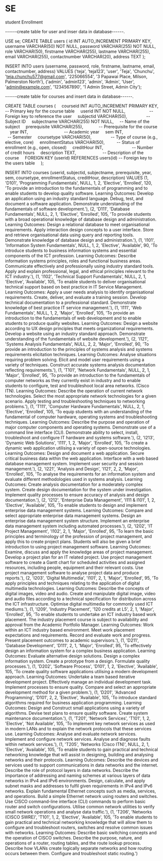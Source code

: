 # SE
student Enrollment

------create table for user and inser data in database------. 

USE se; CREATE TABLE users ( id INT AUTO_INCREMENT PRIMARY KEY, username VARCHAR(50) NOT NULL, password VARCHAR(255) NOT NULL, role VARCHAR(50), firstname VARCHAR(255), lastname VARCHAR(255), email VARCHAR(255), contactnumber VARCHAR(20), address TEXT );



INSERT INTO users (username, password, role, firstname, lastname, email, contactnumber, address) VALUES ('teja', 'teja123', 'user', 'Teja', 'Chunchu', 'teja.chunchu577@gmail.com', '225066554', '3 Papawai Place, Milson, Palmerston North'), ('admin', 'admin123', 'admin', 'Admin', 'User', 'admin@example.com', '1234567890', '1 Admin Street, Admin City');

------create table for courses and insert data in database------. 

CREATE TABLE courses (
    courseid INT AUTO_INCREMENT PRIMARY KEY, -- Primary key for the course table
    userid INT NOT NULL,                    -- Foreign key to reference the user
    subjectid VARCHAR(50),                -- Subject ID
    subjectname VARCHAR(255) NOT NULL,     -- Name of the subject
    prerequisite VARCHAR(255),             -- Prerequisite for the course
    year INT,                              -- Academic year
    sem INT,                               -- Semester
    coursetype VARCHAR(50),                -- Type of course (e.g., elective, core)
    enrollmentStatus VARCHAR(50),          -- Status of enrollment (e.g., open, closed)
    creditHour INT,                        -- Number of credit hours
    description TEXT,                      -- Description of the course
    FOREIGN KEY (userid) REFERENCES users(id) -- Foreign key to the users table
    
);

INSERT INTO courses (userid, subjectid, subjectname, prerequisite, year, sem, coursetype, enrollmentStatus, creditHour, description) VALUES
(1, 'D101', 'Programming Fundamentals', NULL, 1, 2, 'Elective', 'Enrolled', 120, 'To provide an introduction to the fundamentals of programming and to enable students to develop quality software. Learning Outcomes: Develop an application using an industry standard language. Debug, test, and document a software application. Demonstrate understanding of the fundamentals of software development.'),
(2, 'D111', 'Database Fundamentals', NULL, 2, 1, 'Elective', 'Enrolled', 105, 'To provide students with a broad operational knowledge of database design and administration. Learning Outcomes: Design a relational database to meet organisational requirements. Apply interaction design concepts to a user interface. Store and retrieve organisational data using query and reporting tools. Demonstrate knowledge of database design and administration.'),
(1, 'I101', 'Information System Fundamentals', NULL, 1, 2, 'Elective', 'Available', 90, 'To introduce students to business information systems and essential components of the ICT profession. Learning Outcomes: Describe information systems principles, roles and functional business areas. Communicate effectively and professionally using industry standard tools. Apply and explain professional, legal, and ethical principles relevant to the ICT industry.'),
(1, 'I102', 'Technical Support Fundamentals', NULL, 2, 1, 'Elective', 'Available', 105, 'To enable students to deliver organisational technical support based on best practice in IT Service Management. Learning Outcomes: Apply a user needs analysis to identify organisational requirements. Create, deliver, and evaluate a training session. Develop technical documentation to a professional standard. Demonstrate knowledge of best practice IT service management.'),
(1, 'I111', 'Web Fundamentals', NULL, 1, 2, 'Major', 'Enrolled', 105, 'To provide an introduction to the fundamentals of web development and to enable students to produce quality websites. Learning Outcomes: Design a website according to UX design principles that meets organizational requirements. Develop a website using an industry standard approach. Demonstrate understanding of the fundamentals of website development.'),
(2, 'I121', 'Systems Analysis Fundamentals', NULL, 2, 2, 'Major', 'Enrolled', 90, 'To provide an introduction to the principles of systems analysis and systems requirements elicitation techniques. Learning Outcomes: Analyse situations requiring problem solving. Elicit and model user requirements using a variety of techniques. Construct accurate systems analysis documentation reflecting requirements.'),
(1, 'T101', 'Network Fundamentals', NULL, 2, 1, 'Major', 'Enrolled', 95, 'To provide an introduction to the fundamentals of computer networks as they currently exist in industry and to enable students to configure, test and troubleshoot local area networks. (Cisco ITN). Learning Outcomes: Describe the operation of current network technologies. Select the most appropriate network technologies for a given scenario. Apply testing and troubleshooting techniques to networking problems.'),
(1, 'T111', 'Computer Hardware Fundamentals', NULL, 2, 1, 'Elective', 'Enrolled', 105, 'To equip students with an understanding of the fundamental of computer hardware, operating systems and troubleshooting techniques. Learning Outcomes: Describe the purpose and operation of major computer components and operating systems. Demonstrate use of a command line interface (CLI). Demonstrate ability to select, install, troubleshoot and configure IT hardware and systems software.'),
(2, 'I213', 'Dynamic Web Solutions', 'I111', 1, 2, 'Major', 'Enrolled', 105, 'To create a dynamic web application utilising a variety of open-source technologies. Learning Outcomes: Design and document a web application. Secure critical business data within the web application. Interface with a web based database management system. Implement user security and session management.'),
(2, 'I221', 'Analysis and Design', 'I121', 2, 2, 'Major', 'Enrolled', 105, 'To analyse the requirements for an information system and evaluate different methodologies used in systems analysis. Learning Outcomes: Create analysis documentation for a moderately complex system. Create design documentation for the system under investigation. Implement quality processes to ensure accuracy of analysis and design documentation.'),
(2, 'I212', 'Enterprise Data Management', 'I111 & I101', 1, 2, 'Elective', 'Available', 105, 'To enable students to design and implement enterprise data management systems. Learning Outcomes: Compare and select appropriate enterprise data management systems. Design an enterprise data management system structure. Implement an enterprise data management system including automated processes.'),
(2, 'I202', 'IT Project Management', 'I102', 2, 1, 'Major', 'Enrolled', 95, 'To learn the basic principles and terminology of the profession of project management, and apply this to create project plans. Students will also be given a brief introduction to using project management software. Learning Outcomes: Examine, discuss and apply the knowledge areas of project management. Develop a project plan for an IT related project. Use project management software to create a Gantt chart for scheduled activities and assigned resources, including people, equipment and their relevant costs. Use project management software to analyse project data and produce reports.'),
(2, 'I203', 'Digital Multimedia', 'I101', 2, 1, 'Major', 'Enrolled', 95, 'To apply principles and techniques relating to the application of digital multimedia technologies. Learning Outcomes: Describe the concepts of digital images, video and audio. Create and manipulate digital image, video and audio files according to a technical specification for distribution across the ICT infrastructure. Optimise digital multimedia for commonly used ICT mediums.'),
(1, 'I209', 'Industry Placement', '120 credits at L5', 2, 1, 'Major', 'Enrolled', 95, 'To enable students to undertake an ICT industry based work placement. The industry placement course is subject to availability and approval from the Academic Portfolio Manager. Learning Outcomes: Work within an ICT industry based environment. Meet work placement expectations and requirements. Record and evaluate work and progress. Present placement outcomes to academic supervisors.'),
(1, 'D211', 'Database Development', 'D111', 2, 1, 'Major', 'Enrolled', 95, 'To effectively design an information system for a complex business application. Learning Outcomes: Evaluate alternative design solutions. Design a complex information system. Create a prototype from a design. Formulate quality processes.'),
(1, 'D202', 'Software Process', 'D101', 1, 2, 'Elective', 'Available', 105, 'To create quality software applications utilising a modern development approach. Learning Outcomes: Undertake a team based iterative development project. Effectively manage an individual development task. Implement processes to ensure quality. Compare and select an appropriate development method for a given problem.'),
(1, 'D201', 'Advanced Programming', 'D101', 2, 2, 'Elective', 'Available', 105, 'To introduce standard algorithms required for business application programming. Learning Outcomes: Design and Construct small applications using a variety of algorithms. Devise test plans to ensure quality software. Create system maintenance documentation.'),
(1, 'T201', 'Network Services', 'T101', 1, 2, 'Elective', 'Not Available', 105, 'To implement key network services as used in modern LANs and to explain the network protocols that these services use. Learning Outcomes: Analyse and evaluate network services. Implement and configure network services. Analyse and diagnose faults within network services.'),
(1, 'T205', 'Networks (Cisco ITN)', NULL, 2, 1, 'Elective', 'Available', 105, 'To enable students to gain practical and technical networking knowledge that will assist in designing, building and analysing networks and their protocols. Learning Outcomes: Describe the devices and services used to support communications in data networks and the internet. Describe the role of protocol layers in data networks. Describe the importance of addressing and naming schemes at various layers of data networks in IPv4 and IPv6 environments. Design, calculate, and apply subnet masks and addresses to fulfil given requirements in IPv4 and IPv6 networks. Explain fundamental Ethernet concepts such as media, services, and operations. Build a simple Ethernet network using routers and switches. Use CISCO command-line interface (CLI) commands to perform basic router and switch configurations. Utilise common network utilities to verify small network operations and analyse data traffic.'),
(1, 'T206', 'Networks (CISCO SWRE)', 'T101', 1, 2, 'Elective', 'Available', 105, 'To enable students to gain practical and technical networking knowledge that will allow them to configure and troubleshoot routers, switches and resolve common issues with networks. Learning Outcomes: Describe basic switching concepts and the operation of CISCO switches. Describe the purpose, nature, and operations of a router, routing tables, and the route lookup process. Describe how VLANs create logically separate networks and how routing occurs between them. Configure and troubleshoot static routing.')
